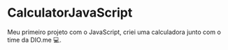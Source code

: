 # CalculatorJavaScript

Meu primeiro projeto com o JavaScript, criei uma calculadora junto com o time da DIO.me 💻.
